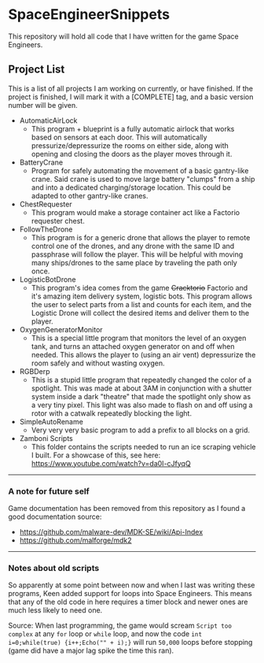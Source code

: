 # SpaceEngineerSnippets
This repository will hold all code that I have written for the game Space Engineers.

## Project List
This is a list of all projects I am working on currently, or have finished.  If the project is finished, I will mark it with a [COMPLETE] tag, and a basic version number will be given.
- AutomaticAirLock
  - This program + blueprint is a fully automatic airlock that works based on sensors at each door.  This will automatically pressurize/depressurize the rooms on either side, along with opening and closing the doors as the player moves through it.
- BatteryCrane
  - Program for safely automating the movement of a basic gantry-like crane.  Said crane is used to move large battery "clumps" from a ship and into a dedicated charging/storage location.  This could be adapted to other gantry-like cranes.
- ChestRequester
  - This program would make a storage container act like a Factorio requester chest.
- FollowTheDrone
  - This program is for a generic drone that allows the player to remote control one of the drones, and any drone with the same ID and passphrase will follow the player.  This will be helpful with moving many ships/drones to the same place by traveling the path only once.
- LogisticBotDrone
  - This program's idea comes from the game ~~Cracktorio~~ Factorio and it's amazing item delivery system, logistic bots.  This program allows the user to select parts from a list and counts for each item, and the Logistic Drone will collect the desired items and deliver them to the player.
- OxygenGeneratorMonitor
  - This is a special little program that monitors the level of an oxygen tank, and turns an attached oxygen generator on and off when needed.  This allows the player to (using an air vent) depressurize the room safely and without wasting oxygen.
- RGBDerp
  - This is a stupid little program that repeatedly changed the color of a spotlight.  This was made at about 3AM in conjunction with a shutter system inside a dark "theatre" that made the spotlight only show as a very tiny pixel.  This light was also made to flash on and off using a rotor with a catwalk repeatedly blocking the light.
- SimpleAutoRename
  - Very very very basic program to add a prefix to all blocks on a grid.
- Zamboni Scripts
  - This folder contains the scripts needed to run an ice scraping vehicle I built.  For a showcase of this, see here: https://www.youtube.com/watch?v=da0I-cJfyqQ

---

### A note for future self
Game documentation has been removed from this repository as I found a good documentation source:
- https://github.com/malware-dev/MDK-SE/wiki/Api-Index
- https://github.com/malforge/mdk2

---

### Notes about old scripts
So apparently at some point between now and when I last was writing these programs, Keen added support for loops into Space Engineers.  This means that any of the old code in here requires a timer block and newer ones are much less likely to need one.

Source: When last programming, the game would scream `Script too complex` at any `for` loop or `while` loop, and now the code `int i=0;while(true) {i++;Echo("" + i);}` will run `50,000` loops before stopping (game did have a major lag spike the time this ran).
